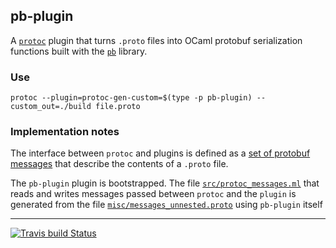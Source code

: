 ## pb-plugin

A [`protoc`][protoc] plugin that turns `.proto` files into OCaml protobuf serialization functions built with the [`pb`][pb] library.

### Use

```
protoc --plugin=protoc-gen-custom=$(type -p pb-plugin) --custom_out=./build file.proto
```

### Implementation notes

The interface between `protoc` and plugins is defined as a [set of protobuf messages][plugin-messages] that describe the contents of a `.proto` file.

The `pb-plugin` plugin is bootstrapped.  The file [`src/protoc_messages.ml`](src/protoc_messages.ml) that reads and writes messages passed between `protoc` and the `plugin` is generated from the file [`misc/messages_unnested.proto`](misc/messages_unnested.proto) using `pb-plugin` itself

***

[![Travis build Status](https://travis-ci.org/yallop/ocaml-pb-plugin.svg?branch=master)](https://travis-ci.org/yallop/ocaml-pb-plugin) 

[protoc]: https://developers.google.com/protocol-buffers/docs/proto#generating
[pb]: http://github.com/yallop/ocaml-pb
[plugin-messages]: misc/messages.proto

